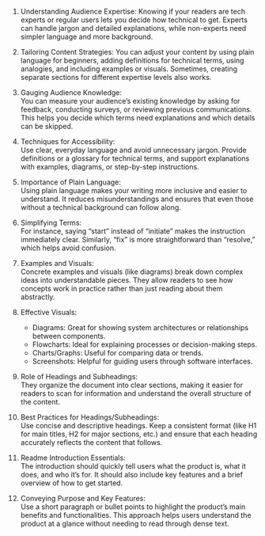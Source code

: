 1. Understanding Audience Expertise:
   Knowing if your readers are tech experts or regular users lets you decide how technical to get. Experts can handle jargon and detailed explanations, while non-experts need simpler language and more background.

2. Tailoring Content Strategies: 
   You can adjust your content by using plain language for beginners, adding definitions for technical terms, using analogies, and including examples or visuals. Sometimes, creating separate sections for different expertise levels also works.

3. Gauging Audience Knowledge:  
   You can measure your audience’s existing knowledge by asking for feedback, conducting surveys, or reviewing previous communications. This helps you decide which terms need explanations and which details can be skipped.

4. Techniques for Accessibility:  
   Use clear, everyday language and avoid unnecessary jargon. Provide definitions or a glossary for technical terms, and support explanations with examples, diagrams, or step-by-step instructions.

5. Importance of Plain Language:  
   Using plain language makes your writing more inclusive and easier to understand. It reduces misunderstandings and ensures that even those without a technical background can follow along.

6. Simplifying Terms:  
   For instance, saying “start” instead of “initiate” makes the instruction immediately clear. Similarly, “fix” is more straightforward than “resolve,” which helps avoid confusion.

7. Examples and Visuals:  
   Concrete examples and visuals (like diagrams) break down complex ideas into understandable pieces. They allow readers to see how concepts work in practice rather than just reading about them abstractly.

8. Effective Visuals:  
   - Diagrams: Great for showing system architectures or relationships between components.  
   - Flowcharts: Ideal for explaining processes or decision-making steps.  
   - Charts/Graphs: Useful for comparing data or trends.  
   - Screenshots: Helpful for guiding users through software interfaces.

9. Role of Headings and Subheadings:  
   They organize the document into clear sections, making it easier for readers to scan for information and understand the overall structure of the content.

10. Best Practices for Headings/Subheadings:  
    Use concise and descriptive headings. Keep a consistent format (like H1 for main titles, H2 for major sections, etc.) and ensure that each heading accurately reflects the content that follows.

11. Readme Introduction Essentials:  
    The introduction should quickly tell users what the product is, what it does, and who it’s for. It should also include key features and a brief overview of how to get started.

12. Conveying Purpose and Key Features:  
    Use a short paragraph or bullet points to highlight the product’s main benefits and functionalities. This approach helps users understand the product at a glance without needing to read through dense text.
